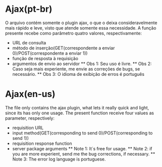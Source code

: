 # Ajax(pt-br)
O arquivo contém somente o plugin ajax, o que o deixa consideravelmente mais rápido e leve, visto que atende somente essa necessidade.
A função presente recebe como parâmetro quatro valores, respectivamente: 
* URL de consulta 
* método de inserção(GET(correspondente a enviar 0)/POST(correspondente a enviar 1))
* função de resposta à requisição
* argumentos de envio ao servidor
** Obs 1: Seu uso é livre.
** Obs 2: Caso seja mais experiente, me envie as correções de bugs, se necessário.
** Obs 3: O idioma de exibição de erros é português

# Ajax(en-us)
The file only contains the ajax plugin, what lets it really quick and light, since its has only one usage.
The present function receive four values as parameter, respectively:
* requisition URL
* input method(GET(corresponding to send 0)/POST(corresponding to send 1))
* requisition response function
* server package arguments
** Note 1: It´s free for usage.
** Note 2: if you are more experient, send me the bug corrections, if necessary.
** Note 3: The error log language is portuguese.
